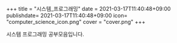 +++
title = "시스템_프로그래밍"
date = 2021-03-17T11:40:48+09:00
publishdate= 2021-03-17T11:40:48+09:00
icon= "computer_science_icon.png"
cover = "cover.png"
+++

시스템 프로그래밍 공부모음입니다. 
